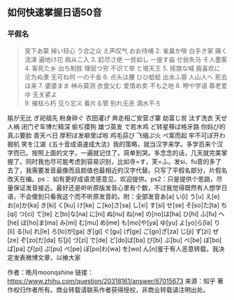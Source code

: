 ##  如何快速掌握日语50音
### 平假名
>  吴下あ蒙    掉い轻心    う合之众    え声叹气     おお待哺
> 2. 雀巢か啡    白手き家    痛く流涕    遍地け花     病从こ入
> 3. 赶尽さ绝    一贫如し    一座す庙    せ翁失马     そ人墨客
> 4. 客死た乡    出ち制胜    理屈つ穷    不识て举     と塔天王
> 5. 摇旗な喊    我喜欢に    沦为ぬ隶    无可ね何     一の千金
> 6. 点头は腰    ひひ蛤蛤    出水ふ蓉    人山人へ     死去ほ来
> 7. 婆婆まま    神み莫测    衣食父む    爱情め卖     不も之地
> 8. 咿や学语    尊老爱ゆ    无关紧よ     
> 9. 摧枯ら朽    见り忘义    看片る管    别れ无恙     滴水不ろ



尴が无比  ぎ祀祖先  粉身碎ぐ  农田灌げ  奔走相ご安营ざ寨  劫富じ贫  汰ず洗衣  天ぜ人祸 闭门ぞ车博だ精深  偷ぢ摸狗  雄づ英发  で若木鸡  ど转星移ば格牙路  你妈び的  真ぶ要脸  青天べ日  厚积ぼ发噼里ぱ啦  鸡毛蒜ぴ  飞蛾ぷ火  ぺ案而起  牢不可ぽ开わ掘机 笑を江湖《五十音成语速成大法》我的策略，就当汉字来学。多学百来个汉字而已。按照上面的文字，一遍就记住了。简单到哭。多念念的话，几天就完美掌握了。同时我也尽可能考虑到容易识别，比如寺=す，芙=ふ。发si、fu音的多了去了，我需要发音最像而且颜值也最相近的汉字代替。只写了平假名部分，片假名改天在编。ps：  如有更好成语灵感意见，欢迎提供。ps2：只是提供个思路，尽量保证发音接近。最好还是听听原版发音心里有个数，不过我觉得既然有人想学日语，不会傻到只看我这个而不听原发音的。附：全部发音あ[a]  い[i]  う[u]  え[e]  お[o]か[ka] き[ki] く[ku] け[ke] こ[ko]さ[sa] し[xi] す[si] せ[se] そ[so]た[ta] ち[qi] つ[ci] て[te] と[to]な[na] に[ni] ぬ[nu] ね[ne] の[no]は[ha] ひ[hi] ふ[fu] へ[he] ほ[ho]ま[ma] み[mi] む[mu] め[me] も[mo]や[ya] ゆ[yu] よ[yo]ら[la] り[li] る[lu] れ[le] ろ[lo]が[ga] ぎ[gi] ぐ[gu] げ[ge] ご[go]ざ[za] じ[ji] ず[zi] ぜ[ze] ぞ[zo]だ[da] ぢ[ji] づ[zi] で[de] ど[do]ば[ba] び[bi] ぶ[bu] べ[be] ぼ[bo]ぱ[pa] ぴ[pi] ぷ[pu] ぺ[pe] ぽ[po]わ[wa] を[wo] ん[n]鉴于有人恶意转载，我决定发表微博文章，以飨大家


作者：皓月moonqshine
链接：https://www.zhihu.com/question/20318161/answer/67015673
来源：知乎
著作权归作者所有。商业转载请联系作者获得授权，非商业转载请注明出处。
